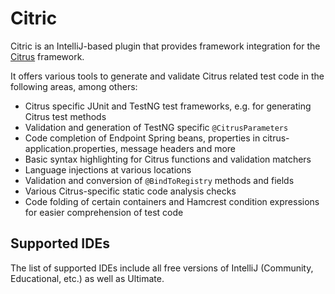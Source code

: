 # Citric

Citric is an IntelliJ-based plugin that provides framework integration for the [Citrus](https://citrusframework.org/) framework.

It offers various tools to generate and validate Citrus related test code in the following areas, among others:
- Citrus specific JUnit and TestNG test frameworks, e.g. for generating Citrus test methods
- Validation and generation of TestNG specific `@CitrusParameters`
- Code completion of Endpoint Spring beans, properties in citrus-application.properties, message headers and more
- Basic syntax highlighting for Citrus functions and validation matchers
- Language injections at various locations
- Validation and conversion of `@BindToRegistry` methods and fields
- Various Citrus-specific static code analysis checks
- Code folding of certain containers and Hamcrest condition expressions for easier comprehension of test code

## Supported IDEs

The list of supported IDEs include all free versions of IntelliJ (Community, Educational, etc.) as well as Ultimate.
